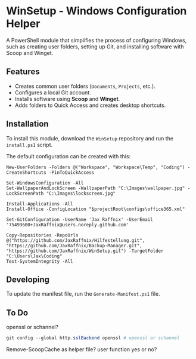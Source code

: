 # WinSetup - Windows Configuration Helper

A PowerShell module that simplifies the process of configuring Windows, such as creating user folders, setting up Git, and installing software with Scoop and Winget.

## Features

- Creates common user folders (`Documents`, `Projects`, etc.).
- Configures a local Git account.
- Installs software using **Scoop** and **Winget**.
- Adds folders to Quick Access and creates desktop shortcuts.

## Installation

To install this module, download the `WinSetup` repository and run the `install.ps1` script.

The default configuration can be created with this:
```
New-UserFolders -Folders @("Workspace", "Workspace\Temp", "Coding") -CreateShortcuts -PinToQuickAccess

Set-WindowsConfiguration -All
Set-WallpaperAndLockScreen -WallpaperPath "C:\Images\wallpaper.jpg" -LockScreenPath "C:\Images\lockscreen.jpg"

Install-Applications -All
Install-Office -ConfigLocation "$projectRoot\configs\office365.xml"

Set-GitConfiguration -UserName 'Jax Raffnix' -UserEmail '75493600+JaxRaffnix@users.noreply.github.com'

Copy-Repositories -RepoUrls @("https://github.com/JaxRaffnix/Hilfestellung.git", "https://github.com/JaxRaffnix/Backup-Manager.git", "https://github.com/JaxRaffnix/WinSetup.git") -TargetFolder "C:\Users\Jax\Coding"
Test-SystemIntegrity -All
```

## Developing

To update the manifest file, run the `Generate-Manifest.ps1` file.

## To Do
openssl or schannel?
```powershell
git config --global http.sslBackend openssl # openssl or schannel
```

Remove-ScoopCache as helper file? user function yes or no?